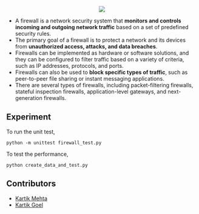 <p align="center">
  <img src="https://user-images.githubusercontent.com/77505989/221367003-d115f5ba-87a4-4845-9faa-22bdddcb8df9.png" />
</p>
<!-- A simple firewall model that filters packets based on direction, protocol, port and ip address -->

<!-- I implemented the Firewall class in "firewall.py", and also wrote a unit test file in "firewall_test.py". Note that the unittest would
load the file "fw.csv" as the dataset. -->

- A firewall is a network security system that **monitors and controls incoming and outgoing network traffic** based on a set of predefined security rules.
- The primary goal of a firewall is to protect a network and its devices from **unauthorized access, attacks, and data breaches**.
- Firewalls can be implemented as hardware or software solutions, and they can be configured to filter traffic based on a variety of criteria, such as IP addresses, protocols, and ports.
- Firewalls can also be used to **block specific types of traffic**, such as peer-to-peer file sharing or instant messaging applications.
- There are several types of firewalls, including packet-filtering firewalls, stateful inspection firewalls, application-level gateways, and next-generation firewalls.

## Experiment

To run the unit test,
```
python -m unittest firewall_test.py
```
<!-- To test the performance, I also create another file "create_data_and_test.py", which randomly create 1M rules. Then it loads the data with firewall and then run query test. After loading and processing the dataset, it works quickly. In my PC, the loading time is 10s, and the average query time is less than 0.05ms. -->

To test the performance,
```
python create_data_and_test.py
```
<!-- ## Discussion:
### My approach:
A naive solution is to store all rules as a table. For each query, we just iterate through it to check whether it matches.
My approach is simple and similar. I store all port and ip ranges of the same direction and protocol in a list, so there are 4 lists.
Both time and space complexity is O(N). Although the time complexity is still O(N), if the data distribution is somewhat uniform, the query time can be a quarter of the original one.

### Better approach:
1. We can easily come up with O(1) time solution for each query. That is create and query a 2D table for ports and ip ranges. For the corresponding rule, we just fill all entries as 1. However, it's impracticable since it requires a lot of space (2**32)*(65536), and the initialization time is also intractable.
2. Another method I tried is to create a list of port legnth 65536. Each port map to a list of sorted and processed ip ranges. Then, for a given query, I first use the port number to find the sorted ip list and perform binary search to find the ip address. Time complexity is
O(logN). However, the performance of this method is not good since the space O(65536)*O(N) may still be a problem when N becomes 1 million.
3. The final method may be interval tree. We can use ip address as interval, and port as the associated data. Then, for each query, we first find all the associated ip intervals and check all the corresponding ports. It's still O(N), but search space is much smaller.
-->

## Contributors
- [Kartik Mehta](https://github.com/kartikmehta8)
- [Kartik Goel](https://github.com/kartik739)
